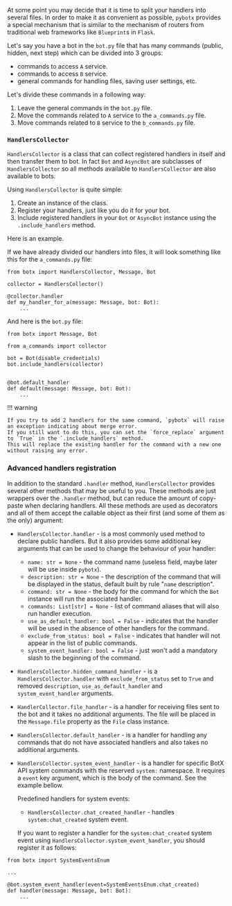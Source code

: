 At some point you may decide that it is time to split your handlers into several files.
In order to make it as convenient as possible, `pybotx` provides a special mechanism that is similar to the mechanism 
of routers from traditional web frameworks like `Blueprint`s in `Flask`.

Let's say you have a bot in the `bot.py` file that has many commands (public, hidden, next step) which can be divided into 3 groups:

 * commands to access `A` service.
 * commands to access `B` service.
 * general commands for handling files, saving user settings, etc.
 
Let's divide these commands in a following way:

 1. Leave the general commands in the `bot.py` file.
 2. Move the commands related to `A` service to the `a_commands.py` file.
 3. Move commands related to `B` service to the `b_commands.py` file.
 
### `HandlersCollector`

`HandlersCollector` is a class that can collect registered handlers in itself and then transfer them to bot.
In fact `Bot` and `AsyncBot` are subclasses of `HandlersCollector` so all methods available to `HandlersCollector` are also available to bots.


Using `HandlersCollector` is quite simple:

 1. Create an instance of the class.
 2. Register your handlers, just like you do it for your bot.
 3. Include registered handlers in your `Bot` or `AsyncBot` instance using the `.include_handlers` method.

Here is an example. 

If we have already divided our handlers into files, it will look something like this for the `a_commands.py` file:

```Python3
from botx import HandlersCollector, Message, Bot

collector = HandlersCollector()

@collector.handler
def my_handler_for_a(message: Message, bot: Bot):
    ...
```

And here is the `bot.py` file:

```Python3
from botx import Message, Bot

from a_commands import collector

bot = Bot(disable_credentials)
bot.include_handlers(collector)


@bot.default_handler
def default(message: Message, bot: Bot):
    ...
```

!!! warning

    If you try to add 2 handlers for the same command, `pybotx` will raise an exception indicating about merge error. 
    If you still want to do this, you can set the `force_replace` argument to `True` in the `.include_handlers` method. 
    This will replace the existing handler for the command with a new one without raising any error.
    
### Advanced handlers registration


In addition to the standard `.handler` method, `HandlersCollector` provides several other methods that may be useful to you. 
These methods are just wrappers over the `.handler` method, but can reduce the amount of copy-paste when declaring handlers. 
All these methods are used as decorators and all of them accept the callable object as their first (and some of them as the only) argument:

 * `HandlersCollector.handler` - is a most commonly used method to declare public handlers. 
But it also provides some additional key arguments that can be used to change the behaviour of your handler:
    
    * `name: str = None` - the command name (useless field, maybe later will be use inside `pybotx`).
    * `description: str = None` - the description of the command that will be displayed in the status, default built by rule "`name` description".
    * `command: str = None` - the body for the command for which the `Bot` instance will run the associated handler.
    * `commands: List[str] = None` - list of command aliases that will also run handler execution.
    * `use_as_default_handler: bool = False` - indicates that the handler will be used in the absence of other handlers for the command.
    * `exclude_from_status: bool = False` - indicates that handler will not appear in the list of public commands.
    * `system_event_handler: bool = False` - just won't add a mandatory slash to the beginning of the command.
    
 * `HandlersCollector.hidden_command_handler` - is a `HandlersCollector.handler` with `exclude_from_status` set to `True` and removed 
`description`, `use_as_default_handler` and `system_event_handler` arguments.
 * `HandlerCollector.file_handler` - is a handler for receiving files sent to the bot and it takes no additional arguments. 
 The file will be placed in the `Message.file` property as the `File` class instance.
 * `HandlersCollector.default_handler` - is a handler for handling any commands that do not have associated handlers and also takes no additional arguments.
 * `HandlersCollector.system_event_handler` - is a handler for specific BotX API system commands with the reserved `system:` namespace. 
 It requires a `event` key argument, which is the body of the command. See the example bellow.
 
    Predefined handlers for system events:
    
     * `HandlersCollector.chat_created_handler` - handles `system:chat_created` system event.
  
    If you want to register a handler for the `system:chat_created` system event using `HandlersCollector.system_event_handler`,
    you should register it as follows:
 
```Python3
from botx import SystemEventsEnum

...

@bot.system_event_handler(event=SystemEventsEnum.chat_created)
def handler(message: Message, bot: Bot):
    ...
```
